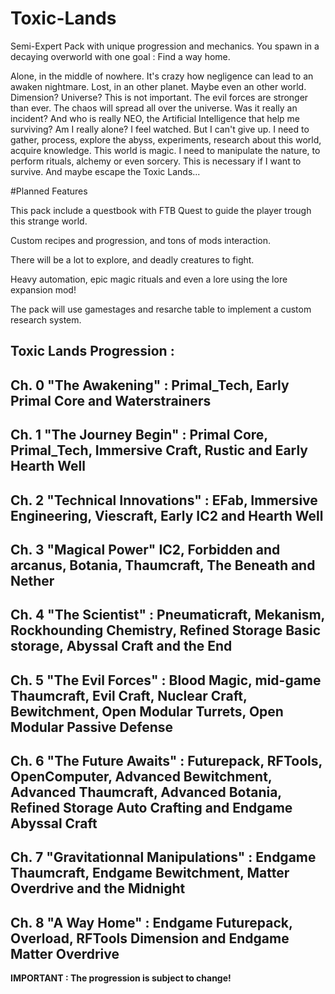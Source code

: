 # Toxic-Lands
Semi-Expert Pack with unique progression and mechanics. You spawn in a decaying overworld with one goal : Find a way home.

Alone, in the middle of nowhere. It's crazy how negligence can lead to an awaken nightmare. Lost, in an other planet. Maybe even an other world. Dimension? Universe? This is not important. The evil forces are stronger than ever. The chaos will spread all over the universe. Was it really an incident? And who is really NEO, the Artificial Intelligence that help me surviving? Am I really alone? I feel watched. But I can't give up. I need to gather, process, explore the abyss, experiments, research about this world, acquire knowledge. This world is magic. I need to manipulate the nature, to perform rituals, alchemy or even sorcery. This is necessary if I want to survive. And maybe escape the Toxic Lands...

#Planned Features

This pack include a questbook with FTB Quest to guide the player trough this strange world.

Custom recipes and progression, and tons of mods interaction.

There will be a lot to explore, and deadly creatures to fight.

Heavy automation, epic magic rituals and even a lore using the lore expansion mod!

The pack will use gamestages and resarche table to implement a custom research system.

Toxic Lands Progression :
-----------------------------
Ch. 0 "The Awakening" :
Primal_Tech, Early Primal Core and Waterstrainers
-----------------------------
Ch. 1 "The Journey Begin" :
Primal Core, Primal_Tech, Immersive Craft, Rustic and Early Hearth Well
-----------------------------
Ch. 2 "Technical Innovations" :
EFab, Immersive Engineering, Viescraft, Early IC2 and Hearth Well
----------------------------
Ch. 3 "Magical Power"
IC2, Forbidden and arcanus, Botania, Thaumcraft, The Beneath and Nether
----------------------------
Ch. 4 "The Scientist" :
Pneumaticraft, Mekanism, Rockhounding Chemistry, Refined Storage Basic storage, Abyssal Craft and the End
----------------------------
Ch. 5  "The Evil Forces" :
Blood Magic, mid-game Thaumcraft, Evil Craft, Nuclear Craft, Bewitchment, Open Modular Turrets, Open Modular Passive Defense
----------------------------
Ch. 6 "The Future Awaits" :
Futurepack, RFTools, OpenComputer, Advanced Bewitchment, Advanced Thaumcraft, Advanced Botania, Refined Storage Auto Crafting and Endgame Abyssal Craft
----------------------------
Ch. 7 "Gravitationnal Manipulations" :
Endgame Thaumcraft, Endgame Bewitchment, Matter Overdrive and the Midnight
---------------------------
Ch. 8 "A Way Home" :
Endgame Futurepack, Overload, RFTools Dimension and Endgame Matter Overdrive
---------------------------
**IMPORTANT : The progression is subject to change!**
